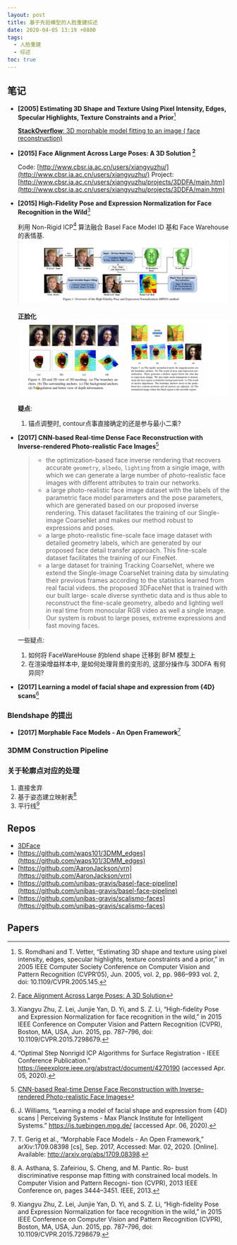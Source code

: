 ```yaml
---
layout: post
title: 基于先验模型的人脸重建综述
date: 2020-04-05 13:19 +0800
tags:
  - 人脸重建
  - 综述
toc: true
---
```



## 笔记

- **[2005] Estimating 3D Shape and Texture Using Pixel Intensity, Edges, Specular Highlights, Texture Constraints and a Prior**[^4]
  
  [**StackOverflow**: 3D morphable model fitting to an image ( face reconstruction)](https://stackoverflow.com/questions/24512728/3d-morphable-model-fitting-to-an-image-face-reconstruction)

- **[2015] Face Alignment Across Large Poses: A 3D Solution [^1]**
  
  Code: [http://www.cbsr.ia.ac.cn/users/xiangyuzhu/](http://www.cbsr.ia.ac.cn/users/xiangyuzhu/)
  Project: [http://www.cbsr.ia.ac.cn/users/xiangyuzhu/projects/3DDFA/main.htm](http://www.cbsr.ia.ac.cn/users/xiangyuzhu/projects/3DDFA/main.htm)

- **[2015] High-Fidelity Pose and Expression Normalization for Face Recognition in the Wild**[^2]
  
  利用 Non-Rigid ICP[^5] 算法融合 Basel Face Model ID 基和 Face Warehouse 的表情基.
  ![](/images/HPEN.png)

  **正脸化**
  ![](/images/HPEN-Face-Normalization.png)

  **疑点**:
  1. 锚点调整时, contour点事直接确定的还是参与最小二乘?

- **[2017] CNN-based Real-time Dense Face Reconstruction with Inverse-rendered Photo-realistic Face Images**[^3]

  > - the optimization-based face inverse rendering that recovers accurate `geometry`, `albedo`, `lighting` from a single image, with which we can generate a large number of photo-realistic face images with different attributes to train our networks.
  > - a large photo-realistic face image dataset with the labels of the parametric face model parameters and the pose parameters, which are generated based on our proposed inverse rendering. This dataset facilitates the training of our Single-image CoarseNet and makes our method robust to expressions and poses.
  > - a large photo-realistic fine-scale face image dataset with detailed geometry labels, which are generated by our proposed face detail transfer approach. This fine-scale dataset facilitates the training of our FineNet.
  > - a large dataset for training Tracking CoarseNet, where we extend the Single-image CoarseNet training data by simulating their previous frames according to the statistics learned from real facial videos.
  > the proposed 3DFaceNet that is trained with our built large- scale diverse synthetic data and is thus able to reconstruct the fine-scale geometry, albedo and lighting well in real time from monocular RGB video as well a single image. Our system is robust to large poses, extreme expressions and fast moving faces.

  一些疑点:
  1. 如何将 FaceWareHouse 的blend shape 迁移到 BFM 模型上
  2. 在渲染增益样本中, 是如何处理背景的变形的, 这部分操作与 3DDFA 有何异同?

- **[2017] Learning a model of facial shape and expression from {4D} scans**[^7]




### Blendshape 的提出

- **[2017] Morphable Face Models - An Open Framework**[^8]


### 3DMM Construction Pipeline


### 关于轮廓点对应的处理

1. 直接舍弃
2. 基于姿态建立映射表[^6]
3. 平行线[^2]


## Repos

- [3DFace](https://github.com/Juyong/3DFace)
- [https://github.com/waps101/3DMM_edges](https://github.com/waps101/3DMM_edges)
- [https://github.com/AaronJackson/vrn](https://github.com/AaronJackson/vrn)
- [https://github.com/unibas-gravis/basel-face-pipeline](https://github.com/unibas-gravis/basel-face-pipeline)
- [https://github.com/unibas-gravis/scalismo-faces](https://github.com/unibas-gravis/scalismo-faces)

## Papers

[^1]: [Face Alignment Across Large Poses: A 3D Solution](https://arxiv.org/pdf/1511.07212.pdf)
[^2]: Xiangyu Zhu, Z. Lei, Junjie Yan, D. Yi, and S. Z. Li, “High-fidelity Pose and Expression Normalization for face recognition in the wild,” in 2015 IEEE Conference on Computer Vision and Pattern Recognition (CVPR), Boston, MA, USA, Jun. 2015, pp. 787–796, doi: 10.1109/CVPR.2015.7298679.
[^3]: [CNN-based Real-time Dense Face Reconstruction with Inverse-rendered Photo-realistic Face Images](https://arxiv.org/abs/1708.00980)
[^4]: S. Romdhani and T. Vetter, “Estimating 3D shape and texture using pixel intensity, edges, specular highlights, texture constraints and a prior,” in 2005 IEEE Computer Society Conference on Computer Vision and Pattern Recognition (CVPR’05), Jun. 2005, vol. 2, pp. 986–993 vol. 2, doi: 10.1109/CVPR.2005.145.
[^5]: “Optimal Step Nonrigid ICP Algorithms for Surface Registration - IEEE Conference Publication.” https://ieeexplore.ieee.org/abstract/document/4270190 (accessed Apr. 05, 2020).
[^6]: A. Asthana, S. Zafeiriou, S. Cheng, and M. Pantic. Ro- bust discriminative response map fitting with constrained local models. In Computer Vision and Pattern Recogni- tion (CVPR), 2013 IEEE Conference on, pages 3444–3451. IEEE, 2013.
[^7]: J. Williams, “Learning a model of facial shape and expression from {4D} scans | Perceiving Systems - Max Planck Institute for Intelligent Systems.” https://is.tuebingen.mpg.de/ (accessed Apr. 06, 2020).
[^8]: T. Gerig et al., “Morphable Face Models - An Open Framework,” arXiv:1709.08398 [cs], Sep. 2017, Accessed: Mar. 02, 2020. [Online]. Available: http://arxiv.org/abs/1709.08398.


